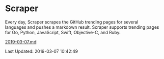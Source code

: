 # Scraper

Every day, Scraper scrapes the GitHub trending pages for several languages and pushes a markdown result. Scraper supports trending pages for Go, Python, JavaScript, Swift, Objective-C, and Ruby.

[2019-03-07.md](https://github.com/henson/Scraper/blob/master/2019-03-07.md)

Last Updated: 2019-03-07 10:42:49
